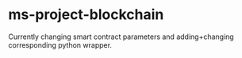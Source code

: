 # ms-project-blockchain

Currently changing smart contract parameters and adding+changing corresponding python wrapper.
